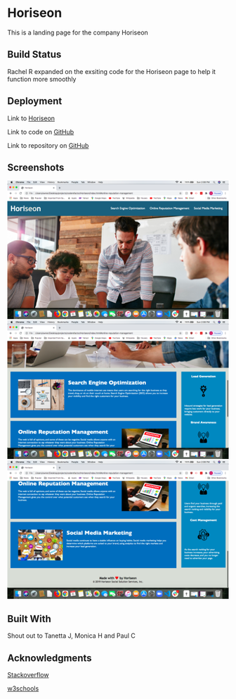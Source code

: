 
# Horiseon 

This is a landing page for the company Horiseon

## Build Status 

Rachel R expanded on the exsiting code for the Horiseon page to help it function more smoothly 

## Deployment 

Link to [Horiseon](https://github.com/rachel-reidenga/horiseon)

Link to code on [GitHub](https://github.com/Rachel-Reidenga/Horiseon/blob/Rachel-Reidenga.github.io/index.html)

Link to repository on [GitHub](https://github.com/Rachel-Reidenga/Horiseon)


## Screenshots

![Top of page](project/../screenshots/Screen%20Shot%202020-12-06%20at%202.08.37%20PM.png)
![Middle of page](project/../screenshots/Screen%20Shot%202020-12-06%20at%202.08.47%20PM.png)
![Bottom of page](projcet/../screenshots/Screen%20Shot%202020-12-06%20at%202.08.52%20PM.png)


## Built With 

Shout out to Tanetta J, Monica H and Paul C


## Acknowledgments 

[Stackoverflow](https://stackoverflow.com/) 

[w3schools](https://www.w3schools.com/)

